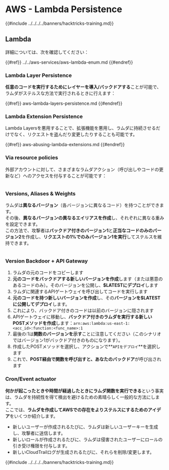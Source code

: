 # AWS - Lambda Persistence

{{#include ../../../../banners/hacktricks-training.md}}

## Lambda

詳細については、次を確認してください：

{{#ref}}
../../aws-services/aws-lambda-enum.md
{{#endref}}

### Lambda Layer Persistence

**任意のコードを実行するためにレイヤーを導入/バックドアする**ことが可能で、ラムダがステルスな方法で実行されるときに行えます：

{{#ref}}
aws-lambda-layers-persistence.md
{{#endref}}

### Lambda Extension Persistence

Lambda Layersを悪用することで、拡張機能を悪用し、ラムダに持続させるだけでなく、リクエストを盗んだり変更したりすることも可能です。

{{#ref}}
aws-abusing-lambda-extensions.md
{{#endref}}

### Via resource policies

外部アカウントに対して、さまざまなラムダアクション（呼び出しやコードの更新など）へのアクセスを付与することが可能です：

<figure><img src="../../../../images/image (255).png" alt=""><figcaption></figcaption></figure>

### Versions, Aliases & Weights

ラムダは**異なるバージョン**（各バージョンに異なるコード）を持つことができます。\
その後、**異なるバージョンの異なるエイリアスを作成**し、それぞれに異なる重みを設定できます。\
この方法で、攻撃者は**バックドア付きのバージョン1**と**正当なコードのみのバージョン2**を作成し、**リクエストの1%でのみバージョン1を実行**してステルスを維持できます。

<figure><img src="../../../../images/image (120).png" alt=""><figcaption></figcaption></figure>

### Version Backdoor + API Gateway

1. ラムダの元のコードをコピーします
2. **元のコードをバックドアする新しいバージョンを作成**します（または悪意のあるコードのみ）。そのバージョンを公開し、**$LATESTにデプロイ**します
1. ラムダに関連するAPIゲートウェイを呼び出してコードを実行します
3. **元のコードを持つ新しいバージョンを作成**し、その**バージョンを$LATESTに公開してデプロイ**します。
1. これにより、バックドア付きのコードは以前のバージョンに隠されます
4. APIゲートウェイに移動し、**バックドア付きのラムダを実行する新しいPOSTメソッドを作成**します：`arn:aws:lambda:us-east-1:<acc_id>:function:<func_name>:1`
1. 最後の:1は**関数のバージョンを示す**ことに注意してください（このシナリオではバージョン1がバックドア付きのものになります）。
5. 作成したPOSTメソッドを選択し、アクションで**`APIをデプロイ`**を選択します
6. これで、**POST経由で関数を呼び出すと、あなたのバックドア**が呼び出されます

### Cron/Event actuator

**何かが起こったときや時間が経過したときにラムダ関数を実行できる**という事実は、ラムダを持続性を得て検出を避けるための素晴らしく一般的な方法にします。\
ここでは、**ラムダを作成してAWSでの存在をよりステルスにするためのアイデア**をいくつか紹介します。

- 新しいユーザーが作成されるたびに、ラムダは新しいユーザーキーを生成し、攻撃者に送信します。
- 新しいロールが作成されるたびに、ラムダは侵害されたユーザーにロールの引き受け権限を付与します。
- 新しいCloudTrailログが生成されるたびに、それらを削除/変更します。

{{#include ../../../../banners/hacktricks-training.md}}
